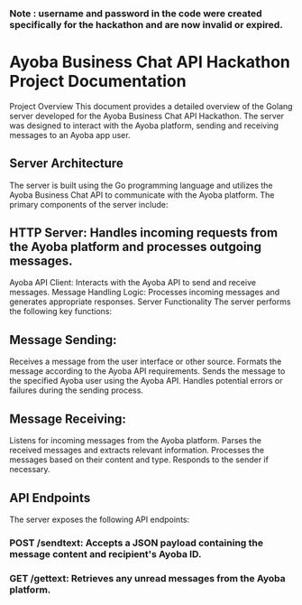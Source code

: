 ### Note : username and password in the code were created specifically for the hackathon and are now invalid or expired.

# Ayoba Business Chat API Hackathon Project Documentation
Project Overview
This document provides a detailed overview of the Golang server developed for the Ayoba Business Chat API Hackathon. The server was designed to interact with the Ayoba platform, sending and receiving messages to an Ayoba app user.

## Server Architecture
The server is built using the Go programming language and utilizes the Ayoba Business Chat API to communicate with the Ayoba platform. The primary components of the server include:

## HTTP Server: Handles incoming requests from the Ayoba platform and processes outgoing messages.
Ayoba API Client: Interacts with the Ayoba API to send and receive messages.
Message Handling Logic: Processes incoming messages and generates appropriate responses.
Server Functionality
The server performs the following key functions:

## Message Sending:

Receives a message from the user interface or other source.
Formats the message according to the Ayoba API requirements.
Sends the message to the specified Ayoba user using the Ayoba API.
Handles potential errors or failures during the sending process.

## Message Receiving:

Listens for incoming messages from the Ayoba platform.
Parses the received messages and extracts relevant information.
Processes the messages based on their content and type.
Responds to the sender if necessary.

## API Endpoints
The server exposes the following API endpoints:

### POST /sendtext: Accepts a JSON payload containing the message content and recipient's Ayoba ID.
### GET /gettext: Retrieves any unread messages from the Ayoba platform.



